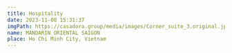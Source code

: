 ```yaml
---
title: Hospitality
date: 2023-11-08 15:31:37
imgPath: https://casadora.group/media/images/Corner_suite_3.original.jpg
name: MANDARIN ORIENTAL SAIGON
place: Ho Chi Minh City, Vietnam
---
```

